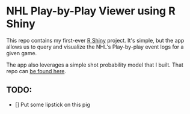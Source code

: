 # NHL Play-by-Play Viewer using R Shiny

This repo contains my first-ever [R Shiny](http://www.rstudio.com/shiny/) project.  It's simple, but the app allows us to query and visualize the NHL's Play-by-play event logs for a given game.  

The app also leverages a simple shot probability model that I built. That repo can [be found here](https://github.com/Btibert3/nhl-pbp).

## TODO:

- [] Put some lipstick on this pig
